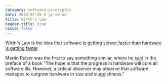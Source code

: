 ```yaml
---
category: software-principles
date: 2023-07-28 # yy-mm-dd
title: Wirth's Law
header-title: true
vssue: false
---
```


Wirth's Law is the idea that software [is getting slower faster than hardware is getting faster](https://en.wikipedia.org/wiki/Wirth%27s_law).

Martin Reiser was the first to say something similar, where he [said](https://en.wikipedia.org/wiki/Wirth%27s_law) in the preface of a book "The hope is that the progress in hardware will cure all software ills. However, a critical observer may observe that software manages to outgrow hardware in size and sluggishness."